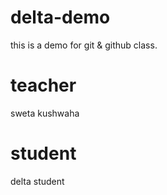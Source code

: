 # delta-demo
this is a demo for git &amp; github class.

# teacher
sweta kushwaha

# student
delta student
